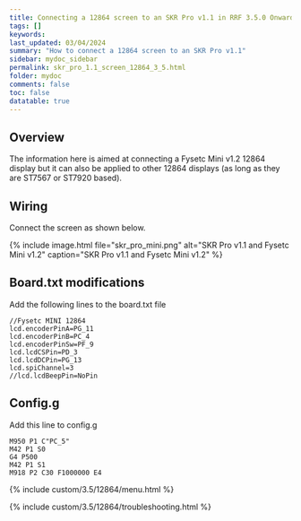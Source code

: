 ```yaml
---
title: Connecting a 12864 screen to an SKR Pro v1.1 in RRF 3.5.0 Onwards
tags: []
keywords: 
last_updated: 03/04/2024
summary: "How to connect a 12864 screen to an SKR Pro v1.1"
sidebar: mydoc_sidebar
permalink: skr_pro_1.1_screen_12864_3_5.html
folder: mydoc
comments: false
toc: false
datatable: true
---
```


## Overview

The information here is aimed at connecting a Fysetc Mini v1.2 12864 display but it can also be applied to other 12864 displays (as long as they are ST7567 or ST7920 based).  

## Wiring

Connect the screen as shown below.  

{% include image.html file="skr_pro_mini.png" alt="SKR Pro v1.1 and Fysetc Mini v1.2" caption="SKR Pro v1.1 and Fysetc Mini v1.2" %}

## Board.txt modifications

Add the following lines to the board.txt file

```text
//Fysetc MINI 12864
lcd.encoderPinA=PG_11
lcd.encoderPinB=PC_4
lcd.encoderPinSw=PF_9
lcd.lcdCSPin=PD_3
lcd.lcdDCPin=PG_13
lcd.spiChannel=3
//lcd.lcdBeepPin=NoPin
```

## Config.g

Add this line to config.g

```text
M950 P1 C"PC_5"
M42 P1 S0
G4 P500
M42 P1 S1
M918 P2 C30 F1000000 E4
```

{% include custom/3.5/12864/menu.html %}

{% include custom/3.5/12864/troubleshooting.html %}
